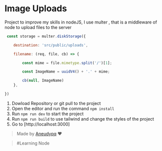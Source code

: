 # Image Uploads

Project to improve my skills in nodeJS, I use multer , that is a middleware of node to upload files to the server


```js
 const storage = multer.diskStorage({

    destination: 'src/public/uploads',

    filename: (req, file, cb) => {

        const mime = file.mimetype.split('/')[1];

        const ImageName = uuidV4() + '.' + mime;

        cb(null, ImageName)
    },

})

```

1. Dowload Repository or git pull to the project
2. Open the editor and run the command ``` npm install ```
3. Run ``` npm run dev ``` to start the project
4. Run ``` npm run build ``` to use tailwind and change the styles of the project
5. Go to [http://localhost:3000]


> Made by [Aneudypq](https://www.instagram.com/aneudypq) :heart:


> #Learning Node


